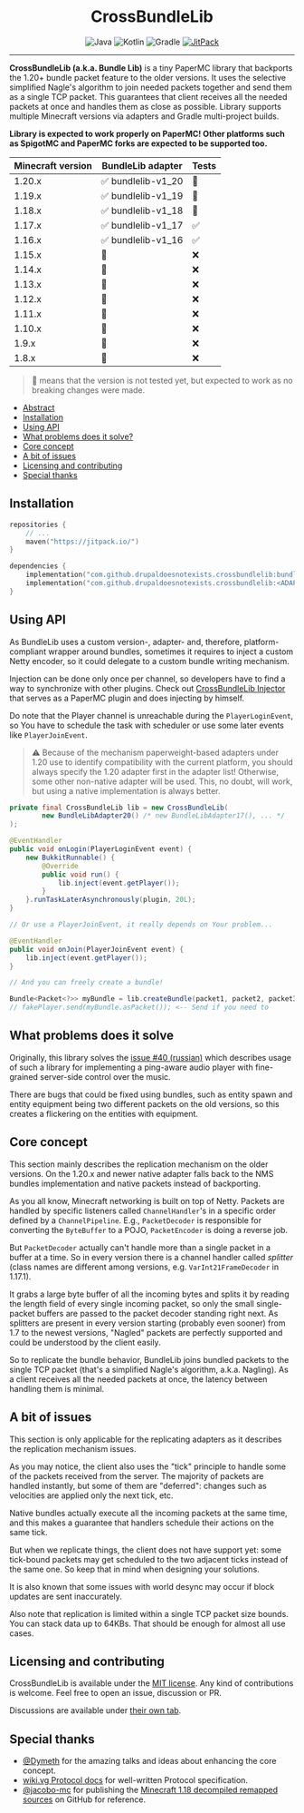 <!--suppress ALL -->
<div align="center">
    <h1 id="crossbundlelib">CrossBundleLib</h1>
    <img src="https://img.shields.io/badge/Java-ED8B00?style=for-the-badge&logo=openjdk&logoColor=white" alt="Java" />
    <img src="https://img.shields.io/badge/Kotlin-B026EB?&style=for-the-badge&logo=kotlin&logoColor=white" alt="Kotlin" />
    <img src="https://img.shields.io/badge/gradle-salad?style=for-the-badge&logo=gradle" alt="Gradle" />
    <a href="https://jitpack.io/#DrupalDoesNotExists/crossbundlelib">
        <img src="https://img.shields.io/jitpack/version/com.github.DrupalDoesNotExists/crossbundlelib?style=for-the-badge&logo=Jitpack&labelColor=34495e" alt="JitPack">
    </a>
</div>

---

**CrossBundleLib (a.k.a. Bundle Lib)** is a tiny PaperMC library that backports the 1.20+ bundle packet feature to the older
versions. It uses the selective simplified Nagle's algorithm to join needed packets together and send them as a single TCP packet.
This guarantees that client receives all the needed packets at once and handles them as close as possible. Library supports multiple
Minecraft versions via adapters and Gradle multi-project builds.

**Library is expected to work properly on PaperMC! Other platforms such as SpigotMC and PaperMC forks are expected to be supported too.**

| Minecraft version | BundleLib adapter                  | Tests                  |
|-------------------|------------------------------------|------------------------|
| 1.20.x            | :white_check_mark: bundlelib-v1_20 | :large_orange_diamond: |
| 1.19.x            | :white_check_mark: bundlelib-v1_19 | :large_orange_diamond: |
| 1.18.x            | :white_check_mark: bundlelib-v1_18 | :large_orange_diamond: |
| 1.17.x            | :white_check_mark: bundlelib-v1_17 | :white_check_mark:     |
| 1.16.x            | :white_check_mark: bundlelib-v1_16 | :white_check_mark:     |
| 1.15.x            | :hammer:                           | :x:                    |
| 1.14.x            | :hammer:                           | :x:                    |
| 1.13.x            | :hammer:                           | :x:                    |
| 1.12.x            | :hammer:                           | :x:                    |
| 1.11.x            | :hammer:                           | :x:                    |
| 1.10.x            | :hammer:                           | :x:                    |
| 1.9.x             | :hammer:                           | :x:                    |
| 1.8.x             | :hammer:                           | :x:                    |

> :large_orange_diamond: means that the version is not tested yet, but expected
> to work as no breaking changes were made.

* [Abstract](#crossbundlelib)
* [Installation](#installation)
* [Using API](#using-api)
* [What problems does it solve?](#what-problems-does-it-solve)
* [Core concept](#core-concept)
* [A bit of issues](#a-bit-of-issues)
* [Licensing and contributing](#licensing-and-contributing)
* [Special thanks](#special-thanks)

## Installation

```kotlin
repositories {
    // ...
    maven("https://jitpack.io/")
}

dependencies {
    implementation("com.github.drupaldoesnotexists.crossbundlelib:bundlelib-core:<VERSION>")
    implementation("com.github.drupaldoesnotexists.crossbundlelib:<ADAPTER>:<VERSION>")
}
```

## Using API

As BundleLib uses a custom version-, adapter- and, therefore,
platform-compliant wrapper around bundles, sometimes it requires to
inject a custom Netty encoder, so it could delegate to a custom bundle writing mechanism.

Injection can be done only once per channel, so developers have to find a way to synchronize with
other plugins. Check out [CrossBundleLib Injector](https://github.com/DrupalDoesNotExists/crossbundlelib-injector) that serves as a
PaperMC plugin and does injecting by himself.

Do note that the Player channel is unreachable during the `PlayerLoginEvent`,
so You have to schedule the task with scheduler or use some later
events like `PlayerJoinEvent`.

> :warning:
> Because of the mechanism paperweight-based adapters under 1.20 use
> to identify compatibility with the current platform,
> you should always specify the 1.20 adapter first in the adapter list!
> Otherwise, some other non-native adapter will be used.
> This, no doubt, will work, but using a native implementation is always
> better.

```java
private final CrossBundleLib lib = new CrossBundleLib(
        new BundleLibAdapter20() /* new BundleLibAdapter17(), ... */
);

@EventHandler
public void onLogin(PlayerLoginEvent event) {
    new BukkitRunnable() {
        @Override
        public void run() {
            lib.inject(event.getPlayer());
        }
    }.runTaskLaterAsynchronously(plugin, 20L);
}

// Or use a PlayerJoinEvent, it really depends on Your problem...

@EventHandler
public void onJoin(PlayerJoinEvent event) {
    lib.inject(event.getPlayer());
}

// And you can freely create a bundle!

Bundle<Packet<?>> myBundle = lib.createBundle(packet1, packet2, packet3);
// fakePlayer.send(myBundle.asPacket()); <-- Send if you need to
```

## What problems does it solve

Originally,
this library solves the [issue #40 (russian)](https://github.com/Slomix/ParkourBeat/issues/40) which describes usage of
such a library for implementing a ping-aware audio player with fine-grained server-side control over the music.

There are bugs that could be fixed using bundles,
such as entity spawn and entity equipment
being two different packets on the old versions,
so this creates a flickering on the entities with equipment.

## Core concept

This section mainly describes the replication mechanism on the older versions.
On the 1.20.x and newer native adapter
falls back to the NMS bundles implementation and native packets instead of backporting.

As you all know, Minecraft networking is built on top of Netty.
Packets are handled by specific listeners called `ChannelHandler`'s in a specific order defined by a `ChannelPipeline`.
E.g., `PacketDecoder` is responsible for converting the `ByteBuffer` to a POJO, `PacketEncoder` is doing a reverse job.

But `PacketDecoder` actually can't handle more than a single packet in a buffer at a time.
So in every version there is a channel handler called *splitter*
(class names are different among versions, e.g. `VarInt21FrameDecoder` in 1.17.1).

It grabs a large byte buffer of all the incoming bytes
and splits it by reading the length field of every single incoming packet, so only the small single-packet buffers are
passed to the packet decoder standing right next.
As splitters are present in every version starting (probably even sooner) from 1.7 to the newest versions,
"Nagled" packets are perfectly supported and could be understood by the client easily.

So to replicate the bundle behavior, BundleLib joins bundled packets to the single TCP packet
(that's a simplified Nagle's algorithm, a.k.a. Nagling).
As a client receives all the needed packets at once, the latency between handling them is minimal.

## A bit of issues

This section is only applicable for the replicating adapters as it describes the replication mechanism issues.

As you may notice, the client also uses the "tick" principle to handle some of the packets received from the server.
The majority of packets are handled instantly,
but some of them are "deferred": changes such as velocities are applied only the next tick, etc.

Native bundles actually execute all the incoming packets at the same time,
and this makes a guarantee that handlers schedule their actions on the same tick.

But when we replicate things, the client does not have support yet:
some tick-bound packets may get scheduled to the two adjacent ticks instead of the same one. 
So keep that in mind when designing your solutions.

It is also known that some issues with world desync may occur if block updates are sent inaccurately.

Also note that replication is limited within a single TCP packet size bounds.
You can stack data up to 64KBs.
That should be enough for almost all use cases.

## Licensing and contributing

CrossBundleLib is available under the [MIT license](LICENSE).
Any kind of contributions is welcome.
Feel free to open an issue, discussion or PR.

Discussions are available under [their own tab](https://github.com/DrupalDoesNotExists/crossbundlelib/discussions).

## Special thanks

* [@Dymeth](https://github.com/Dymeth) for the amazing talks and ideas about enhancing the core concept.
* [wiki.vg Protocol docs](https://wiki.vg/Protocol) for well-written Protocol specification.
* [@jacobo-mc](https://github.com/jacobo-mc) for publishing the [Minecraft 1.18 decompiled remapped sources](https://github.com/jacobo-mc/mc_1.18.1_src/) on GitHub for reference.
